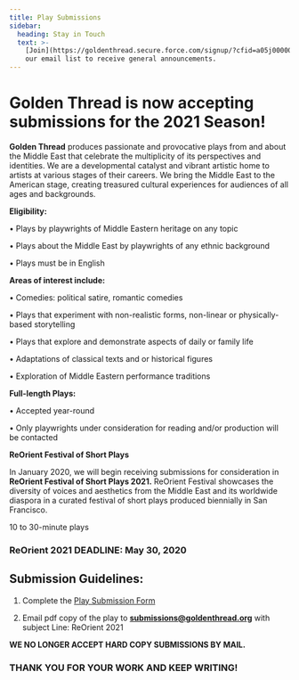 ```yaml
---
title: Play Submissions
sidebar:
  heading: Stay in Touch
  text: >-
    [Join](https://goldenthread.secure.force.com/signup/?cfid=a05j000000LsdhQAAR)
    our email list to receive general announcements.
---
```

# Golden Thread is now accepting submissions for the 2021 Season!

**Golden Thread** produces passionate and provocative plays from and about the Middle East that celebrate the multiplicity of its perspectives and identities. We are a developmental catalyst and vibrant artistic home to artists at various stages of their careers. We bring the Middle East to the American stage, creating treasured cultural experiences for audiences of all ages and backgrounds.

**Eligibility:**

• Plays by playwrights of Middle Eastern heritage on any topic

• Plays about the Middle East by playwrights of any ethnic background

• Plays must be in English

**Areas of interest include:**

• Comedies: political satire, romantic comedies

• Plays that experiment with non-realistic forms, non-linear or physically-based storytelling

• Plays that explore and demonstrate aspects of daily or family life

• Adaptations of classical texts and or historical figures

• Exploration of Middle Eastern performance traditions

**Full-length Plays:**

• Accepted year-round

• Only playwrights under consideration for reading and/or production will be contacted

**ReOrient Festival of Short Plays**

In January 2020, we will begin receiving submissions for consideration in **ReOrient Festival of Short Plays 2021.** ReOrient Festival showcases the diversity of voices and aesthetics from the Middle East and its worldwide diaspora in a curated festival of short plays produced biennially in San Francisco.

10 to 30-minute plays

### ReOrient 2021 DEADLINE: May 30, 2020

## **Submission Guidelines:**

1. Complete the [Play Submission Form](https://docs.google.com/forms/d/1drHtvZB7Qz3-gtBLU4V6-Jx2qEjnN1xlY9RkDZXctfU/edit)

2. Email pdf copy of the play to **submissions@goldenthread.org** with subject Line: ReOrient 2021

**WE NO LONGER ACCEPT HARD COPY SUBMISSIONS BY MAIL.**

### THANK YOU FOR YOUR WORK AND KEEP WRITING!
